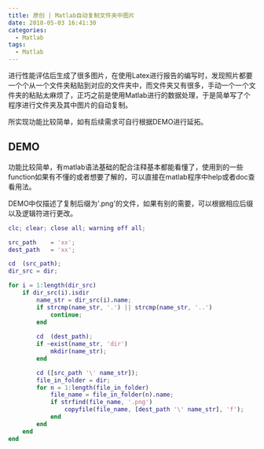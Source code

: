 ```yaml
---
title: 原创 | Matlab自动复制文件夹中图片
date: 2018-05-03 16:41:30
categories:
  - Matlab
tags:
  - Matlab
---
```


进行性能评估后生成了很多图片，在使用Latex进行报告的编写时，发现照片都要一个个从一个文件夹粘贴到对应的文件夹中，而文件夹又有很多，手动一个一个文件夹的粘贴太麻烦了，正巧之前是使用Matlab进行的数据处理，于是简单写了个程序进行文件夹及其中图片的自动复制。

所实现功能比较简单，如有后续需求可自行根据DEMO进行延拓。

<!--more-->

## DEMO

功能比较简单，有matlab语法基础的配合注释基本都能看懂了，使用到的一些function如果有不懂的或者想要了解的，可以直接在matlab程序中help或者doc查看用法。

DEMO中仅描述了复制后缀为'.png'的文件，如果有别的需要，可以根据相应后缀以及逻辑符进行更改。

```matlab
clc; clear; close all; warning off all;

src_path    = 'xx';                                                         % 源路径
dest_path   = 'xx';                                                         % 目的路径

cd  (src_path);                                                             % 切换至源路径
dir_src = dir;                                                              % 获取路径下所有项目    

for i = 1:length(dir_src)                                                   % 循环处理路径下所有子项目
    if dir_src(i).isdir                                                     % 判断是否为文件夹路径
        name_str = dir_src(i).name;                                         % 获取名称
        if strcmp(name_str, '.') || strcmp(name_str, '..')                  % 跳过'.'和'..'两个路径
            continue;
        end
        
        cd  (dest_path);                                                    % 切换到目的路径
        if ~exist(name_str, 'dir')                                          % 如果没有同名文件夹，创建
            mkdir(name_str);
        end

        cd ([src_path '\' name_str]);                                       % 返回源路径并进入子路径
        file_in_folder = dir;                                               % 获取当前子路径下所有项目
        for n = 1:length(file_in_folder)                                    % 循环处理
            file_name = file_in_folder(n).name;                             % 获取名称
            if strfind(file_name, '.png')                                   % 选择后缀为'.png'的项目
                copyfile(file_name, [dest_path '\' name_str], 'f');         % 将其复制至目的文件夹，'f'表示force
            end
        end
    end
end
```

